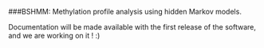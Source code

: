 ###BSHMM: Methylation profile analysis using hidden Markov models.

Documentation will be made available with the first release of the software, and we are working on it ! :)
